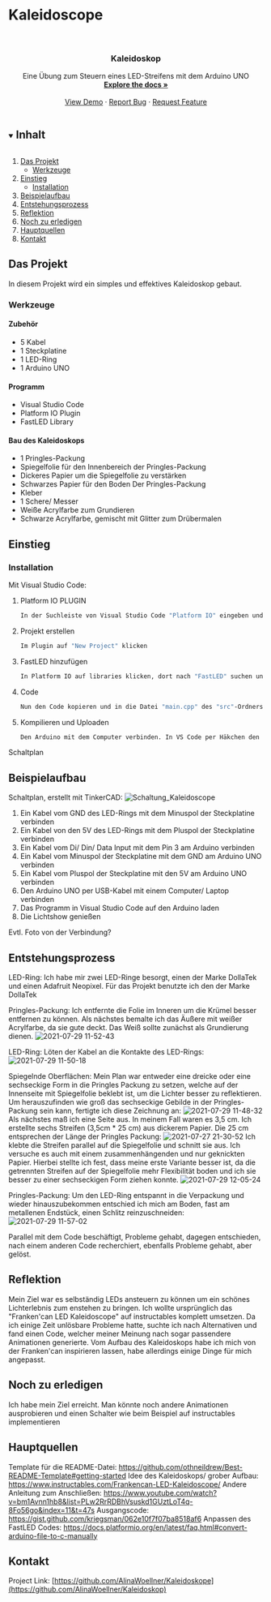 # Kaleidoscope

<!--
*** To avoid retyping too much info. Do a search and replace for the following:
*** github_username, repo_name, twitter_handle, email, project_title, project_description
-->



<!-- PROJECT SHIELDS -->
<!--
*** I'm using markdown "reference style" links for readability.
*** Reference links are enclosed in brackets [ ] instead of parentheses ( ).
*** See the bottom of this document for the declaration of the reference variables
*** for contributors-url, forks-url, etc. This is an optional, concise syntax you may use.
*** https://www.markdownguide.org/basic-syntax/#reference-style-links
-->


<!-- PROJECT LOGO -->
<br />
<p align="center">

  <h3 align="center">Kaleidoskop</h3>

  <p align="center">
    Eine Übung zum Steuern eines LED-Streifens mit dem Arduino UNO
    <br />
    <a href="https://github.com/AlinaWoellner/Kaleidoskope"><strong>Explore the docs »</strong></a>
    <br />
    <br />
    <a href="https://github.com/AlinaWoellner/Kaleidoskope">View Demo</a>
    ·
    <a href="https://github.com/AlinaWoellner/Kaleidoskope/issues">Report Bug</a>
    ·
    <a href="https://github.com/AlinaWoellner/Kaleidoskope/issues">Request Feature</a>
  </p>
</p>



<!-- TABLE OF CONTENTS -->
<details open="open">
  <summary><h2 style="display: inline-block">Inhalt</h2></summary>
  <ol>
    <li>
      <a href="#das-projekt">Das Projekt</a>
      <ul>
        <li><a href="#werkzeuge">Werkzeuge</a></li>
      </ul>
    </li>
    <li>
      <a href="#einstieg">Einstieg</a>
      <ul>
        <li><a href="#installation">Installation</a></li>
      </ul>
    </li>
    <li><a href="#beispielaufbau">Beispielaufbau</a></li>
    <li><a href="#entstehungsprozess">Entstehungsprozess</a></li>
    <li><a href="#reflektion">Reflektion</a></li>
    <li><a href="#ausstehend">Noch zu erledigen</a></li>
    <li><a href="#hauptquellen">Hauptquellen</a></li>
    <li><a href="#kontakt">Kontakt</a></li>
  </ol>
</details>



<!-- ABOUT THE PROJECT -->
## Das Projekt

In diesem Projekt wird ein simples und effektives Kaleidoskop gebaut. 

### Werkzeuge

#### Zubehör
* []()  5 Kabel
* []()  1 Steckplatine
* []()  1 LED-Ring
* []()  1 Arduino UNO


#### Programm
* []()  Visual Studio Code
* []()  Platform IO Plugin
* []()  FastLED Library

#### Bau des Kaleidoskops
* []()  1 Pringles-Packung 
* []()  Spiegelfolie für den Innenbereich der Pringles-Packung
* []()  Dickeres Papier um die Spiegelfolie zu verstärken
* []()  Schwarzes Papier für den Boden Der Pringles-Packung
* []()  Kleber
* []()  1 Schere/ Messer
* []()  Weiße Acrylfarbe zum Grundieren
* []()  Schwarze Acrylfarbe, gemischt mit Glitter zum Drübermalen

<!-- GETTING STARTED -->
## Einstieg

### Installation

Mit Visual Studio Code:

1. Platform IO PLUGIN
   ```sh
   In der Suchleiste von Visual Studio Code "Platform IO" eingeben und auf den installieren Button klicken
   ```
2. Projekt erstellen
   ```sh
   Im Plugin auf "New Project" klicken
   ```
3. FastLED hinzufügen
   ```sh
   In Platform IO auf libraries klicken, dort nach "FastLED" suchen und dem Projekt hinzufügen
   ```
4. Code
   ```sh
   Nun den Code kopieren und in die Datei "main.cpp" des "src"-Ordners einfügen
   ```
5. Kompilieren und Uploaden
   ```sh
   Den Arduino mit dem Computer verbinden. In VS Code per Häkchen den Code kompilieren und mit rechtsgerichtetem Pfeil uploaden

<!-- USAGE EXAMPLES -->
Schaltplan

## Beispielaufbau
Schaltplan, erstellt mit TinkerCAD:
![Schaltung_Kaleidoscope](https://user-images.githubusercontent.com/82510384/127372737-56c22987-f8d0-49bc-ae4a-e46f2c79826f.png)

 1.  Ein Kabel vom GND des LED-Rings mit dem Minuspol der Steckplatine verbinden
 2.  Ein Kabel von den 5V des LED-Rings mit dem Pluspol der Steckplatine verbinden
 4.  Ein Kabel vom Di/ Din/ Data Input mit dem Pin 3 am Arduino verbinden
 5.  Ein Kabel vom Minuspol der Steckplatine mit dem GND am Arduino UNO verbinden
 6.  Ein Kabel vom Pluspol der Steckplatine mit den 5V am Arduino UNO verbinden
 7.  Den Arduino UNO per USB-Kabel mit einem Computer/ Laptop verbinden
 8.  Das Programm in Visual Studio Code auf den Arduino laden
 9.  Die Lichtshow genießen

Evtl. Foto von der Verbindung?

##  Entstehungsprozess

LED-Ring:
Ich habe mir zwei LED-Ringe besorgt, einen der Marke DollaTek und einen Adafruit Neopixel. Für das Projekt benutzte ich den der Marke DollaTek

Pringles-Packung:
Ich entfernte die Folie im Inneren um die Krümel besser entfernen zu können. Als nächstes bemalte ich das Äußere mit weißer Acrylfarbe, da sie gute deckt. Das Weiß sollte zunächst als Grundierung dienen. 
![2021-07-29 11-52-43](https://user-images.githubusercontent.com/82510384/127582644-34bc3cff-47f0-4dc0-a0da-5529ba2fd2ed.jpeg)

LED-Ring:
Löten der Kabel an die Kontakte des LED-Rings:
![2021-07-29 11-50-18](https://user-images.githubusercontent.com/82510384/127578643-a42efa6c-7f1e-4136-ac5c-1e1309cc896a.jpeg)

Spiegelnde Oberflächen: 
Mein Plan war entweder eine dreicke oder eine sechseckige Form in die Pringles Packung zu setzen, welche auf der Innenseite mit Spiegelfolie beklebt ist, um die Lichter besser zu reflektieren. Um herauszufinden wie groß das sechseckige Gebilde in der Pringles-Packung sein kann, fertigte ich diese Zeichnung an:
![2021-07-29 11-48-32](https://user-images.githubusercontent.com/82510384/127581071-614e7f02-c15b-43d9-9a31-d87d560751ed.jpeg)
Als nächstes maß ich eine Seite aus. In meinem Fall waren es 3,5 cm. Ich erstellte sechs Streifen (3,5cm * 25 cm) aus dickerem Papier. Die 25 cm entsprechen der Länge der Pringles Packung: 
![2021-07-27 21-30-52](https://user-images.githubusercontent.com/82510384/127580898-eb9d2dce-56ec-4595-a208-89a4c65886f4.jpeg)
Ich klebte die Streifen parallel auf die Spiegelfolie und schnitt sie aus. Ich versuche es auch mit einem zusammenhängenden und nur geknickten Papier. Hierbei stellte ich fest, dass meine erste Variante besser ist, da die getrennten Streifen auf der Spiegelfolie mehr Flexibilität boden und ich sie besser zu einer sechseckigen Form ziehen konnte.
![2021-07-29 12-05-24](https://user-images.githubusercontent.com/82510384/127583075-61b29c53-1f22-435d-8649-4532de6ed83d.jpeg)

Pringles-Packung:
Um den LED-Ring entspannt in die Verpackung und wieder hinauszubekommen entschied ich mich am Boden, fast am metallenen Endstück, einen Schlitz reinzuschneiden:
![2021-07-29 11-57-02](https://user-images.githubusercontent.com/82510384/127583286-0dadfe30-6a16-4019-9528-86feb0bf9f97.jpeg)




Parallel mit dem Code beschäftigt, Probleme gehabt, dagegen entschieden, nach einem anderen Code recherchiert, ebenfalls Probleme gehabt, aber gelöst. 

##  Reflektion

Mein Ziel war es selbständig LEDs ansteuern zu können um ein schönes Lichterlebnis zum enstehen zu bringen. Ich wollte ursprünglich das "Franken'can LED Kaleidoscope" auf instructables komplett umsetzen. Da ich einige Zeit unlösbare Probleme hatte, suchte ich nach Alternativen und fand einen Code, welcher meiner Meinung nach sogar passendere Animationen generierte. Vom Aufbau des Kaleidoskops habe ich mich von der Franken'can inspirieren lassen, habe allerdings einige Dinge für mich angepasst. 

## Noch zu erledigen

Ich habe mein Ziel erreicht. Man könnte noch andere Animationen ausprobieren und einen Schalter wie beim Beispiel auf instructables implementieren

## Hauptquellen

Template für die README-Datei: https://github.com/othneildrew/Best-README-Template#getting-started
Idee des Kaleidoskops/ grober Aufbau: https://www.instructables.com/Frankencan-LED-Kaleidoscope/
Andere Anleitung zum Anschließen: https://www.youtube.com/watch?v=bm1Avnn1hb8&list=PLw2RrRDBhVsuskd1GUztLoT4q-8Fo56go&index=11&t=47s
Ausgangscode: https://gist.github.com/kriegsman/062e10f7f07ba8518af6
Anpassen des FastLED Codes: https://docs.platformio.org/en/latest/faq.html#convert-arduino-file-to-c-manually

<!-- CONTACT -->
## Kontakt

Project Link: [https://github.com/AlinaWoellner/Kaleidoskope](https://github.com/AlinaWoellner/Kaleidoskop)




